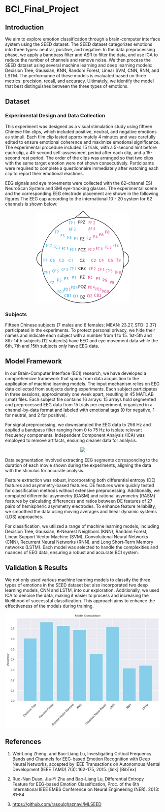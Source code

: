 # BCI_Final_Project

## Introduction
We aim to explore emotion classification through a brain-computer interface system using the SEED dataset. The SEED dataset categorizes emotions into three types: neutral, positive, and negative. In the data preprocessing phase, we apply a bandpass filter and ASR to filter the data, and use ICA to reduce the number of channels and remove noise. We then process the SEED dataset using several machine learning and deep learning models: Decision Tree, Gaussian, KNN, Random Forest, Linear SVM, CNN, RNN, and LSTM. The performance of these models is evaluated based on three metrics: precision, recall, and accuracy. Ultimately, we identify the model that best distinguishes between the three types of emotions.

## Dataset
### Experimental Design and Data Collection
This experiment was designed as a visual stimulation study using fifteen Chinese film clips, which included positive, neutral, and negative emotions as stimuli. Each film clip lasted approximately 4 minutes and was carefully edited to ensure emotional coherence and maximize emotional significance. The experimental procedure included 15 trials, with a 5-second hint before each clip, a 45-second self-assessment period after each clip, and a 15-second rest period. The order of the clips was arranged so that two clips with the same target emotion were not shown consecutively. Participants were required to complete a questionnaire immediately after watching each clip to report their emotional reactions.

EEG signals and eye movements were collected with the 62-channel ESI NeuroScan System and SMI eye-tracking glasses. The experimental scene and the corresponding EEG electrode placement are shown in the following figures.The EEG cap according to the international 10 - 20 system for 62 channels is shown below:

<p align="center">
   <img src="https://github.com/sherryyu0823/BCI_Final_Project/blob/main/Result/channels.png" width="300" height="300" />
</p>

### Subjects
Fifteen Chinese subjects (7 males and 8 females; MEAN: 23.27, STD: 2.37) participated in the experiments. To protect personal privacy, we hide their names and indicate each subject with a number from 1 to 15. 1st-5th and 8th-14th subjects (12 subjects) have EEG and eye movement data while the 6th, 7th and 15th subjects only have EEG data.


## Model Framework
In our Brain-Computer Interface (BCI) research, we have developed a comprehensive framework that spans from data acquisition to the application of machine learning models. The input mechanism relies on EEG data collected from subjects during experiments. Each subject participates in three sessions, approximately one week apart, resulting in 45 MATLAB (.mat) files. Each subject file contains 16 arrays: 15 arrays hold segmented and preprocessed EEG data from 15 trials per experiment, organized in a channel-by-data format and labeled with emotional tags (0 for negative, 1 for neutral, and 2 for positive).

For signal preprocessing, we downsampled the EEG data to 256 Hz and applied a bandpass filter ranging from 0 to 75 Hz to isolate relevant frequency components. Independent Component Analysis (ICA) was employed to remove artifacts, ensuring cleaner data for analysis.

<p align="center">
   <img src="https://github.com/sherryyu0823/BCI_Final_Project/blob/main/Result/ICA.png"/>
</p>

Data segmentation involved extracting EEG segments corresponding to the duration of each movie shown during the experiments, aligning the data with the stimulus for accurate analysis.

Feature extraction was robust, incorporating both differential entropy (DE) features and asymmetry-based features. DE features were quickly tested for classification methods without extensive preprocessing. Additionally, we computed differential asymmetry (DASM) and rational asymmetry (RASM) features by calculating differences and ratios between DE features of 27 pairs of hemispheric asymmetry electrodes. To enhance feature reliability, we smoothed the data using moving averages and linear dynamic systems (LDS) approaches.

For classification, we utilized a range of machine learning models, including Decision Tree, Gaussian, K-Nearest Neighbors (KNN), Random Forest, Linear Support Vector Machine (SVM), Convolutional Neural Networks (CNN), Recurrent Neural Networks (RNN), and Long Short-Term Memory networks (LSTM). Each model was selected to handle the complexities and nuances of EEG data, ensuring a robust and accurate BCI system.

## Validation & Results
We not only used various machine learning models to classify the three types of emotions in the SEED dataset but also incorporated two deep learning models, CNN and LSTM, into our exploration. Additionally, we used ICA to denoise the data, making it easier to process and increasing the likelihood of successful classification. This approach aims to enhance the effectiveness of the models during training.

<p align="center">
   <img src="https://github.com/sherryyu0823/BCI_Final_Project/blob/main/Result/RESULT.jpg"/>
</p>

## References
1. Wei-Long Zheng, and Bao-Liang Lu, Investigating Critical Frequency Bands and Channels for EEG-based Emotion Recognition with Deep Neural Networks, accepted by IEEE Transactions on Autonomous Mental Development (IEEE TAMD) 7(3): 162-175, 2015. [link] [BibTex]

2. Ruo-Nan Duan, Jia-Yi Zhu and Bao-Liang Lu, Differential Entropy Feature for EEG-based Emotion Classification, Proc. of the 6th International IEEE EMBS Conference on Neural Engineering (NER). 2013: 81-84.

3. https://github.com/rasoulghaznavi/MLSEED
